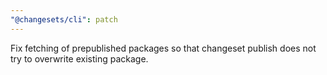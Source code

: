 ```yaml
---
"@changesets/cli": patch
---
```


Fix fetching of prepublished packages so that changeset publish does not try to overwrite existing package.
